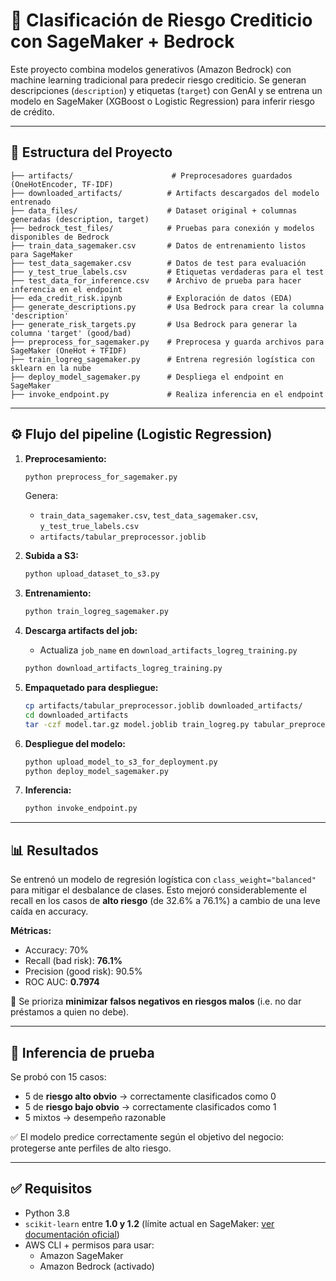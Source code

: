 # 🏦 Clasificación de Riesgo Crediticio con SageMaker + Bedrock

Este proyecto combina modelos generativos (Amazon Bedrock) con machine learning tradicional para predecir riesgo crediticio. Se generan descripciones (`description`) y etiquetas (`target`) con GenAI y se entrena un modelo en SageMaker (XGBoost o Logistic Regression) para inferir riesgo de crédito.

---

## 📁 Estructura del Proyecto

```
├── artifacts/                      # Preprocesadores guardados (OneHotEncoder, TF-IDF)
├── downloaded_artifacts/          # Artifacts descargados del modelo entrenado
├── data_files/                    # Dataset original + columnas generadas (description, target)
├── bedrock_test_files/            # Pruebas para conexión y modelos disponibles de Bedrock
├── train_data_sagemaker.csv       # Datos de entrenamiento listos para SageMaker
├── test_data_sagemaker.csv        # Datos de test para evaluación
├── y_test_true_labels.csv         # Etiquetas verdaderas para el test
├── test_data_for_inference.csv    # Archivo de prueba para hacer inferencia en el endpoint
├── eda_credit_risk.ipynb          # Exploración de datos (EDA)
├── generate_descriptions.py       # Usa Bedrock para crear la columna 'description'
├── generate_risk_targets.py       # Usa Bedrock para generar la columna 'target' (good/bad)
├── preprocess_for_sagemaker.py    # Preprocesa y guarda archivos para SageMaker (OneHot + TFIDF)
├── train_logreg_sagemaker.py      # Entrena regresión logística con sklearn en la nube
├── deploy_model_sagemaker.py      # Despliega el endpoint en SageMaker
├── invoke_endpoint.py             # Realiza inferencia en el endpoint
```

---

## ⚙️ Flujo del pipeline (Logistic Regression)

1. **Preprocesamiento:**

   ```bash
   python preprocess_for_sagemaker.py
   ```

   Genera:

   - `train_data_sagemaker.csv`, `test_data_sagemaker.csv`, `y_test_true_labels.csv`
   - `artifacts/tabular_preprocessor.joblib`

2. **Subida a S3:**

   ```bash
   python upload_dataset_to_s3.py
   ```

3. **Entrenamiento:**

   ```bash
   python train_logreg_sagemaker.py
   ```

4. **Descarga artifacts del job:**

   - Actualiza `job_name` en `download_artifacts_logreg_training.py`

   ```bash
   python download_artifacts_logreg_training.py
   ```

5. **Empaquetado para despliegue:**

   ```bash
   cp artifacts/tabular_preprocessor.joblib downloaded_artifacts/
   cd downloaded_artifacts
   tar -czf model.tar.gz model.joblib train_logreg.py tabular_preprocessor.joblib
   ```

6. **Despliegue del modelo:**

   ```bash
   python upload_model_to_s3_for_deployment.py
   python deploy_model_sagemaker.py
   ```

7. **Inferencia:**
   ```bash
   python invoke_endpoint.py
   ```

---

## 📊 Resultados

Se entrenó un modelo de regresión logística con `class_weight="balanced"` para mitigar el desbalance de clases. Esto mejoró considerablemente el recall en los casos de **alto riesgo** (de 32.6% a 76.1%) a cambio de una leve caída en accuracy.

**Métricas:**

- Accuracy: 70%
- Recall (bad risk): **76.1%**
- Precision (good risk): 90.5%
- ROC AUC: **0.7974**

📌 Se prioriza **minimizar falsos negativos en riesgos malos** (i.e. no dar préstamos a quien no debe).

---

## 🧪 Inferencia de prueba

Se probó con 15 casos:

- 5 de **riesgo alto obvio** → correctamente clasificados como 0
- 5 de **riesgo bajo obvio** → correctamente clasificados como 1
- 5 mixtos → desempeño razonable

✅ El modelo predice correctamente según el objetivo del negocio: protegerse ante perfiles de alto riesgo.

---

## ✅ Requisitos

- Python 3.8
- `scikit-learn` entre **1.0 y 1.2** (límite actual en SageMaker: [ver documentación oficial](https://docs.aws.amazon.com/sagemaker/latest/dg/sklearn.html))
- AWS CLI + permisos para usar:
  - Amazon SageMaker
  - Amazon Bedrock (activado)
